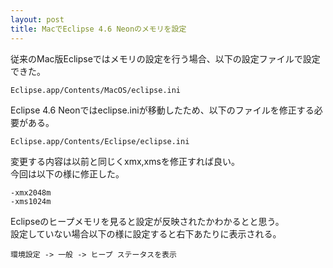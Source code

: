 ```yaml
---
layout: post
title: MacでEclipse 4.6 Neonのメモリを設定
---
```


従来のMac版Eclipseではメモリの設定を行う場合、以下の設定ファイルで設定できた。

```
Eclipse.app/Contents/MacOS/eclipse.ini
```

Eclipse 4.6 Neonではeclipse.iniが移動したため、以下のファイルを修正する必要がある。

```
Eclipse.app/Contents/Eclipse/eclipse.ini
```

変更する内容は以前と同じくxmx,xmsを修正すれば良い。  
今回は以下の様に修正した。

```
-xmx2048m
-xms1024m
```

Eclipseのヒープメモリを見ると設定が反映されたかわかるとと思う。  
設定していない場合以下の様に設定すると右下あたりに表示される。

```
環境設定 -> 一般 -> ヒープ ステータスを表示
```
